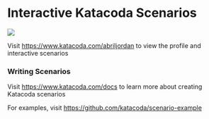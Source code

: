 # Interactive Katacoda Scenarios

[![](http://shields.katacoda.com/katacoda/abriljordan/count.svg)](https://www.katacoda.com/abriljordan "Get your profile on Katacoda.com")

Visit https://www.katacoda.com/abriljordan to view the profile and interactive scenarios

### Writing Scenarios
Visit https://www.katacoda.com/docs to learn more about creating Katacoda scenarios

For examples, visit https://github.com/katacoda/scenario-example
